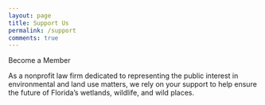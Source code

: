 ```yaml
---
layout: page
title: Support Us
permalink: /support
comments: true
---
```


<div class="row justify-content-between">
<div class="col-md-8 pr-5">

<p>Become a Member</p> 

<p>As a nonprofit law firm dedicated to representing the public interest in environmental and land use matters, we rely on your support to help ensure the future of Florida’s wetlands, wildlife, and wild places.</p> 
</div> 
